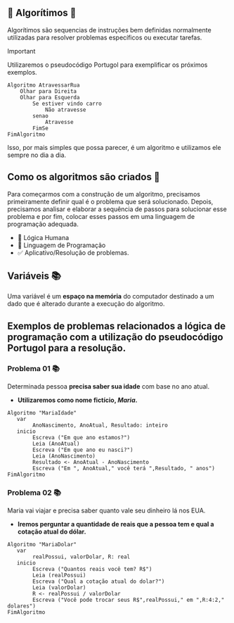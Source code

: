## 🔹 Algorítimos 🔹

Algorítimos são sequencias de instruções bem definidas normalmente utilizadas para resolver problemas específicos ou executar tarefas.

> [!IMPORTANT]
> Utilizaremos o pseudocódigo Portugol para exemplificar os próximos exemplos.

```
Algoritmo AtravessarRua
    Olhar para Direita
    Olhar para Esquerda
        Se estiver vindo carro
            Não atravesse
        senao
            Atravesse
        FimSe
FimAlgoritmo
```
Isso, por mais simples que possa parecer, é um algoritmo e utilizamos ele sempre no dia a dia.

## Como os algoritmos são criados 👾

Para começarmos com a construção de um algoritmo, precisamos primeiramente definir qual é o problema que será solucionado. Depois, precisamos analisar e elaborar a sequência de passos para solucionar esse problema e por fim, colocar esses passos em uma linguagem de programação adequada.

- 🧠 Lógica Humana 
- 👾 Linguagem de Programação 
- ✅ Aplicativo/Resolução de problemas.  

## Variáveis 📚

Uma variável é um **espaço na memória** do computador destinado a um dado que é alterado durante a execução do algoritmo.

## Exemplos de problemas relacionados a lógica de programação com a utilização do pseudocódigo Portugol para a resolução.

### **Problema 01** 📚

Determinada pessoa **precisa saber sua idade** com base no ano atual.

- **Utilizaremos como nome fictício, _Maria_.**

```
Algoritmo "MariaIdade"
   var
        AnoNascimento, AnoAtual, Resultado: inteiro
   inicio
        Escreva ("Em que ano estamos?")
        Leia (AnoAtual)
        Escreva ("Em que ano eu nasci?")
        Leia (AnoNascimento)
        Resultado <- AnoAtual - AnoNascimento
        Escreva ("Em ", AnoAtual," você terá ",Resultado, " anos")
FimAlgoritmo
```

### **Problema 02** 📚

Maria vai viajar e precisa saber quanto vale seu dinheiro lá nos EUA.  

- **Iremos perguntar a quantidade de reais que a pessoa tem e qual a cotação atual do dólar.**

```
Algoritmo "MariaDolar"
   var
        realPossui, valorDolar, R: real
   inicio
        Escreva ("Quantos reais você tem? R$")
        Leia (realPossui)
        Escreva ("Qual a cotação atual do dolar?")
        Leia (valorDolar)
        R <- realPossui / valorDolar
        Escreva ("Você pode trocar seus R$",realPossui," em ",R:4:2," dolares")
FimAlgoritmo
```
